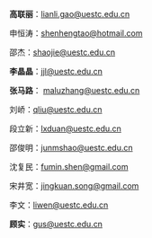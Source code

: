 **高联丽**：lianli.gao@uestc.edu.cn

申恒涛：shenhengtao@hotmail.com

邵杰：shaojie@uestc.edu.cn

**李晶晶**：jjl@uestc.edu.cn

**张马路**： maluzhang@uestc.edu.cn

刘峤：qliu@uestc.edu.cn

段立新：lxduan@uestc.edu.cn

邵俊明：junmshao@uestc.edu.cn

沈复民：fumin.shen@gmail.com

宋井宽：jingkuan.song@gmail.com

李文：liwen@uestc.edu.cn

**顾实**：gus@uestc.edu.cn

